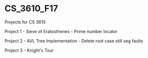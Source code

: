 # CS_3610_F17
Projects for CS 3610

Project 1 - Sieve of Eratosthenes - Prime number locator

Project 2 - AVL Tree Implementation - Delete root case still seg faults

Project 3 - Knight's Tour
